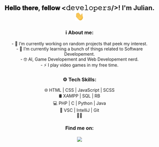 <div align="center">
<h2> 𝐇𝐞𝐥𝐥𝐨 𝐭𝐡𝐞𝐫𝐞, 𝐟𝐞𝐥𝐥𝐨𝐰 <𝚍𝚎𝚟𝚎𝚕𝚘𝚙𝚎𝚛𝚜/>! I'm Julian. <img src="https://github.com/ABSphreak/ABSphreak/blob/master/gifs/Hi.gif" width="30px"></h2>
</div>

<!-- <div align="center" width="50">

<img src="https://i.imgur.com/dTYwdG1.gif" alt="Welcome!" width="300"/>

</div> -->
<div align="center">
  <h3>ℹ About me:</h3>
  - 🔭 I’m currently working on random projects that peek my interest. <br>
  - 🌱 I’m currently learning a bunch of things related to Software Developement. <br>
  - 🤓 AI, Game Developement and Web Developement nerd. <br>
  - ⚡ I play video games in my free time.
</div>
<div align="center">
  <h3>⚙ Tech Skills:</h3>
  🌐 HTML | CSS | JavaScript | SCSS <br>
  🛢 XAMPP | SQL | RB <br>
  💻 PHP | C | Python | Java <br> 
  🔧 VSC | IntelliJ | Git <br> 
</div>
<div align="center">
  🤝🏻 <h3>Find me on:</h3>
  <a href="https://www.linkedin.com/in/julian-roeland/"><img align="center" src="https://cdn.icon-icons.com/icons2/2429/PNG/512/linkedin_logo_icon_147268.png" width="40px"></a>
</div>
<!-- 
<div align="center">
<i>Random dev joke for you! (create your own by clicking here ↓)</i><br>
<a href="https://readme-jokes.vercel.app"><img align="center" src="https://readme-jokes.vercel.app/api" alt="README Jokes"></a>
</div> -->
